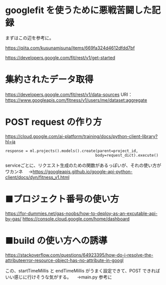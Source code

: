 # googlefit を使うために悪戦苦闘した記録

まずはこの辺を参考に。

https://qiita.com/kusunamisuna/items/669fa324d4612dfdd7bf

https://developers.google.com/fit/rest/v1/get-started


# 集約されたデータ取得
https://developers.google.com/fit/rest/v1/data-sources
URI：https://www.googleapis.com/fitness/v1/users/me/dataset:aggregate

# POST request の作り方
https://cloud.google.com/ai-platform/training/docs/python-client-library?hl=ja

    response = ml.projects().models().create(parent=project_id,
                                            body=request_dict).execute()

serviceごとに、リクエスト生成のための関数があるっぽいが、それの使い方がワカンネ
　→https://googleapis.github.io/google-api-python-client/docs/dyn/fitness_v1.html

# ■プロジェクト番号の使い方
https://for-dummies.net/gas-noobs/how-to-deploy-as-an-excutable-api-by-gas/
https://console.cloud.google.com/home/dashboard

# ■build の使い方への誘導
https://stackoverflow.com/questions/64923395/how-do-i-resolve-the-attributeerror-resource-object-has-no-attribute-in-googl

この、startTimeMillis と endTimeMillis がうまく設定できて、POST できれば
いい感じに行けそうな気がする。
　→main.py 参考に